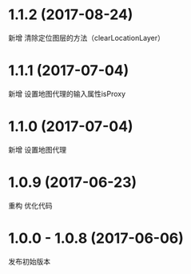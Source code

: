 # 1.1.2 (2017-08-24)

新增 清除定位图层的方法（clearLocationLayer）

# 1.1.1 (2017-07-04)

新增 设置地图代理的输入属性isProxy

# 1.1.0 (2017-07-04)

新增 设置地图代理

# 1.0.9 (2017-06-23)

重构 优化代码

# 1.0.0 - 1.0.8 (2017-06-06)

发布初始版本

